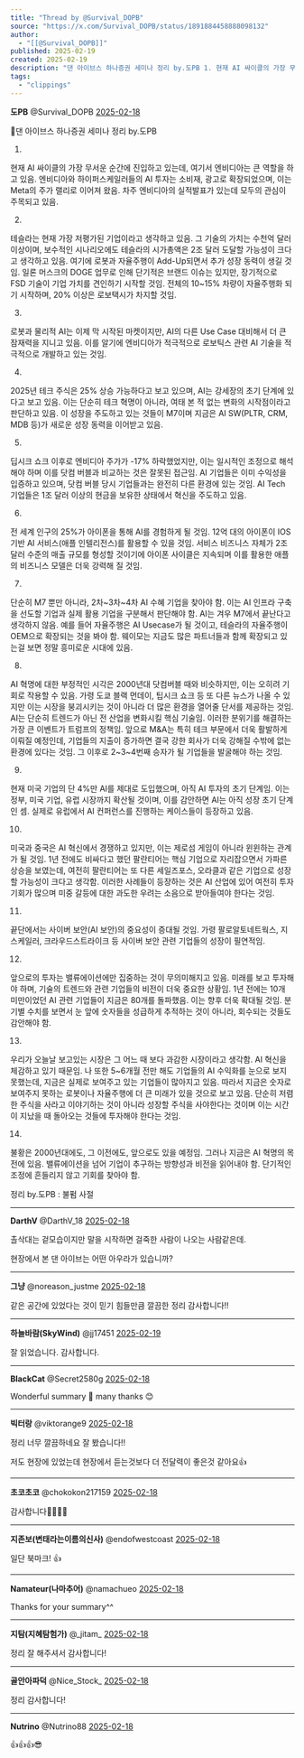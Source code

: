 ```yaml
---
title: "Thread by @Survival_DOPB"
source: "https://x.com/Survival_DOPB/status/1891884458888098132"
author:
  - "[[@Survival_DOPB]]"
published: 2025-02-19
created: 2025-02-19
description: "댄 아이브스 하나증권 세미나 정리 by.도PB 1. 현재 AI 싸이클의 가장 무서운 순간에 진입하고 있는데, 여기서 엔비디아는 큰 역할을 하고 있음. 엔비디아와 하이퍼스케일러들의 AI 투자는 소비재, 광고로 확장되었으며, 이는 Meta의 주가 랠리로"
tags:
  - "clippings"
---
```

**도PB** @Survival\_DOPB [2025-02-18](https://x.com/Survival_DOPB/status/1891884458888098132)

🚀댄 아이브스 하나증권 세미나 정리 by.도PB

1.

현재 AI 싸이클의 가장 무서운 순간에 진입하고 있는데, 여기서 엔비디아는 큰 역할을 하고 있음. 엔비디아와 하이퍼스케일러들의 AI 투자는 소비재, 광고로 확장되었으며, 이는 Meta의 주가 랠리로 이어져 왔음. 차주 엔비디아의 실적발표가 있는데 모두의 관심이 주목되고 있음.

2.

테슬라는 현재 가장 저평가된 기업이라고 생각하고 있음. 그 기술의 가치는 수천억 달러 이상이며, 보수적인 시나리오에도 테슬라의 시가총액은 2조 달러 도달할 가능성이 크다고 생각하고 있음. 여기에 로봇과 자율주행이 Add-Up되면서 추가 성장 동력이 생길 것임. 일론 머스크의 DOGE 업무로 인해 단기적은 브랜드 이슈는 있지만, 장기적으로 FSD 기술이 기업 가치를 견인하기 시작할 것임. 전체의 10~15% 차량이 자율주행화 되기 시작하며, 20% 이상은 로보택시가 차지할 것임.

3.

로봇과 물리적 AI는 이제 막 시작된 마켓이지만, AI의 다른 Use Case 대비해서 더 큰 잠재력을 지니고 있음. 이를 알기에 엔비디아가 적극적으로 로보틱스 관련 AI 기술을 적극적으로 개발하고 있는 것임.

4.

2025년 테크 주식은 25% 상승 가능하다고 보고 있으며, AI는 강세장의 초기 단계에 있다고 보고 있음. 이는 단순히 테크 혁명이 아니라, 여태 본 적 없는 변화의 시작점이라고 판단하고 있음. 이 성장을 주도하고 있는 것들이 M7이며 지금은 AI SW(PLTR, CRM, MDB 등)가 새로운 성장 동력을 이어받고 있음.

5.

딥시크 쇼크 이후로 엔비디아 주가가 -17% 하락했었지만, 이는 일시적인 조정으로 해석해야 하며 이를 닷컴 버블과 비교하는 것은 잘못된 접근임. AI 기업들은 이미 수익성을 입증하고 있으며, 닷컴 버블 당시 기업들과는 완전히 다른 환경에 있는 것임. AI Tech 기업들은 1조 달러 이상의 현금을 보유한 상태에서 혁신을 주도하고 있음.

6.

전 세계 인구의 25%가 아이폰을 통해 AI를 경험하게 될 것임. 12억 대의 아이폰이 IOS 기반 AI 서비스(애플 인텔리전스)를 활용할 수 있을 것임. 서비스 비즈니스 자체가 2조 달러 수준의 매출 규모를 형성할 것이기에 아이폰 사이클은 지속되며 이를 활용한 애플의 비즈니스 모델은 더욱 강력해 질 것임.

7.

단순히 M7 뿐만 아니라, 2차~3차~4차 AI 수혜 기업을 찾아야 함. 이는 AI 인프라 구축을 선도할 기업과 실제 활용 기업을 구분해서 판단해야 함. AI는 겨우 M7에서 끝난다고 생각하지 않음. 예를 들어 자율주행은 AI Usecase가 될 것이고, 테슬라의 자율주행이 OEM으로 확장되는 것을 봐야 함. 웨이모는 지금도 많은 파트너들과 함께 확장되고 있는걸 보면 정말 흥미로운 시대에 있음.

8.

AI 혁명에 대한 부정적인 시각은 2000년대 닷컴버블 때와 비슷하지만, 이는 오히려 기회로 작용할 수 있음. 가령 도쿄 블랙 먼데이, 팁시크 쇼크 등 또 다른 뉴스가 나올 수 있지만 이는 시장을 붕괴시키는 것이 아니라 더 많은 환경을 열어줄 단서를 제공하는 것임. AI는 단순히 트렌드가 아닌 전 산업을 변화시킬 핵심 기술임. 이러한 분위기를 해결하는 가장 큰 이벤트가 트럼프의 정책임. 앞으로 M&A는 특히 테크 부문에서 더욱 활발하게 이뤄질 예정인데, 기업들의 지출이 증가하면 결국 강한 회사가 더욱 강해질 수밖에 없는 환경에 있다는 것임. 그 이후로 2~3~4번째 승자가 될 기업들을 발굴해야 하는 것임.

9.

현재 미국 기업의 단 4%만 AI를 제대로 도입했으며, 아직 AI 투자의 초기 단계임. 이는 정부, 미국 기업, 유럽 시장까지 확산될 것이며, 이를 감안하면 AI는 아직 성장 초기 단계인 셈. 실제로 유럽에서 AI 컨퍼런스를 진행하는 케이스들이 등장하고 있음.

10.

미국과 중국은 AI 혁신에서 경쟁하고 있지만, 이는 제로섬 게임이 아니라 윈윈하는 관계가 될 것임. 1년 전에도 비싸다고 했던 팔란티어는 핵심 기업으로 자리잡으면서 가파른 상승을 보였는데, 여전히 팔란티어는 또 다른 세일즈포스, 오라클과 같은 기업으로 성장할 가능성이 크다고 생각함. 이러한 사례들이 등장하는 것은 AI 산업에 있어 여전히 투자 기회가 많으며 미중 갈등에 대한 과도한 우려는 소음으로 받아들여야 한다는 것임.

11.

끝단에서는 사이버 보안(AI 보안)의 중요성이 증대될 것임. 가령 팔로알토네트웍스, 지스케일러, 크라우드스트라이크 등 사이버 보안 관련 기업들의 성장이 필연적임.

12.

앞으로의 투자는 밸류에이션에만 집중하는 것이 무의미해지고 있음. 미래를 보고 투자해야 하며, 기술의 트렌드와 관련 기업들의 비전이 더욱 중요한 상황임. 1년 전에는 10개 미만이었던 AI 관련 기업들이 지금은 80개를 돌파했음. 이는 향후 더욱 확대될 것임. 분기별 수치를 보면서 눈 앞에 숫자들을 성급하게 추적하는 것이 아니라, 회수되는 것들도 감안해야 함.

13.

우리가 오늘날 보고있는 시장은 그 어느 때 보다 과감한 시장이라고 생각함. AI 혁신을 체감하고 있기 때문임. 나 또한 5~6개월 전만 해도 기업들의 AI 수익화를 눈으로 보지 못했는데, 지금은 실제로 보여주고 있는 기업들이 많아지고 있음. 따라서 지금은 숫자로 보여주지 못하는 로봇이나 자율주행에 더 큰 미래가 있을 것으로 보고 있음. 단순히 저렴한 주식을 사라고 이야기하는 것이 아니라 성장할 주식을 사야한다는 것이며 이는 시간이 지났을 때 돌아오는 것들에 투자해야 한다는 것임.

14.

불황은 2000년대에도, 그 이전에도, 앞으로도 있을 예정임. 그러나 지금은 AI 혁명의 목전에 있음. 밸류에이션을 넘어 기업이 추구하는 방향성과 비전을 읽어내야 함. 단기적인 조정에 흔들리지 않고 기회를 찾아야 함.

정리 by.도PB : 불펌 사절

---

**DarthV** @DarthV\_18 [2025-02-18](https://x.com/DarthV_18/status/1891897890009723207)

촐삭대는 겉모습이지만 말을 시작하면 걸죽한 사람이 나오는 사람같은데.

현장에서 본 댄 아이브는 어떤 아우라가 있습니까?

---

**그냥** @noreason\_justme [2025-02-18](https://x.com/noreason_justme/status/1891890515789988161)

같은 공간에 있었다는 것이 믿기 힘들만큼 깔끔한 정리 감사합니다!!

---

**하늘바람(SkyWind)** @jj17451 [2025-02-19](https://x.com/jj17451/status/1892011611839222183)

잘 읽었습니다. 감사합니다.

---

**BlackCat** @Secret2580g [2025-02-18](https://x.com/Secret2580g/status/1891947021910569010)

Wonderful summary 👏 many thanks 😊

---

**빅터랑** @viktorange9 [2025-02-18](https://x.com/viktorange9/status/1891887962398523481)

정리 너무 깔끔하네요 잘 봤습니다!!

저도 현장에 있었는데 현장에서 듣는것보다 더 전달력이 좋은것 같아요👍

---

**초코초코** @chokokon217159 [2025-02-18](https://x.com/chokokon217159/status/1891886711501652271)

감사합니다👍🏻👍🏻

---

**지존보(변태라는이름의신사)** @endofwestcoast [2025-02-18](https://x.com/endofwestcoast/status/1891886043902759134)

일단 북마크! 👍

---

**Namateur(나마추어)** @namachueo [2025-02-18](https://x.com/namachueo/status/1891885906849681767)

Thanks for your summary^^

---

**지탐(지혜탐험가)** @\_jitam\_ [2025-02-18](https://x.com/_jitam_/status/1891918200004100097)

정리 잘 해주셔서 감사합니다!

---

**골안아파덕** @Nice\_Stock\_ [2025-02-18](https://x.com/Nice_Stock_/status/1891887903845798121)

정리 감사합니다!

---

**Nutrino** @Nutrino88 [2025-02-18](https://x.com/Nutrino88/status/1891912847900409857)

👍👍👍😎